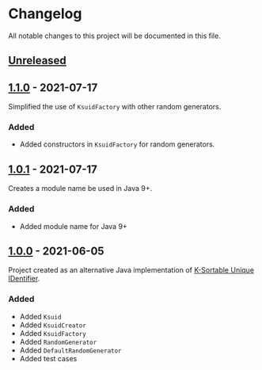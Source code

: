 # Changelog

All notable changes to this project will be documented in this file.

## [Unreleased]

## [1.1.0] - 2021-07-17

Simplified the use of `KsuidFactory` with other random generators.

### Added

- Added constructors in `KsuidFactory` for random generators.

## [1.0.1] - 2021-07-17

Creates a module name be used in Java 9+.

### Added

- Added module name for Java 9+

## [1.0.0] - 2021-06-05

Project created as an alternative Java implementation of [K-Sortable Unique IDentifier](https://github.com/segmentio/ksuid).

### Added

- Added `Ksuid`
- Added `KsuidCreator`
- Added `KsuidFactory`
- Added `RandomGenerator`
- Added `DefaultRandomGenerator`
- Added test cases

[unreleased]: https://github.com/f4b6a3/ulid-creator/compare/ulid-creator-1.1.0...HEAD
[1.1.0]: https://github.com/f4b6a3/ulid-creator/compare/ulid-creator-1.0.1...ulid-creator-1.1.0
[1.0.1]: https://github.com/f4b6a3/ulid-creator/compare/ulid-creator-1.0.0...ulid-creator-1.0.1
[1.0.0]: https://github.com/f4b6a3/ksuid-creator/releases/tag/ksuid-creator-1.0.0
